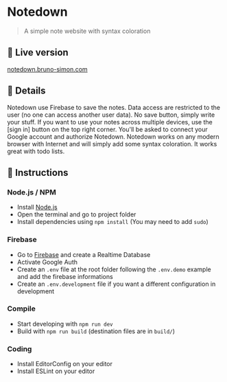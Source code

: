 # Notedown

> A simple note website with syntax coloration

## :link: Live version

[notedown.bruno-simon.com](http://notedown.bruno-simon.com)

## :memo: Details

Notedown use Firebase to save the notes. Data access are restricted to the user (no one can access another user data).
No save button, simply write your stuff.
If you want to use your notes across multiple devices, use the [sign in] button on the top right corner. You'll be asked to connect your Google account and authorize Notedown.
Notedown works on any modern browser with Internet and will simply add some syntax coloration. It works great with todo lists.

## :wrench: Instructions

### Node.js / NPM

- Install [Node.js](https://nodejs.org/en/)
- Open the terminal and go to project folder
- Install dependencies using `npm install` (You may need to add `sudo`)

### Firebase

- Go to [Firebase](https://firebase.google.com) and create a Realtime Database
- Activate Google Auth
- Create an `.env` file at the root folder following the `.env.demo` example and add the firebase informations
- Create an `.env.development` file if you want a different configuration in development

### Compile

- Start developing with `npm run dev`
- Build with `npm run build` (destination files are in `build/`)

### Coding

- Install EditorConfig on your editor
- Install ESLint on your editor
